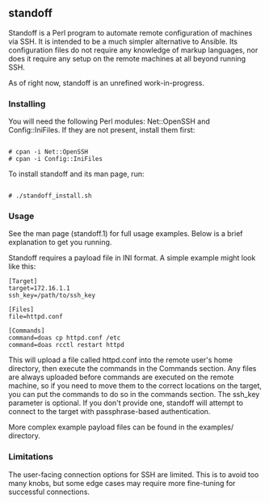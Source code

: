 ## standoff

Standoff is a Perl program to automate remote configuration of machines via SSH.
It is intended to be a much simpler alternative to Ansible. Its configuration files do not require 
any knowledge of markup languages, nor does it require any setup on the remote machines
at all beyond running SSH. 

As of right now, standoff is an unrefined work-in-progress. 

### Installing

You will need the following Perl modules: Net::OpenSSH and Config::IniFiles. If they are not present, 
install them first:

```

# cpan -i Net::OpenSSH
# cpan -i Config::IniFiles
```

To install standoff and its man page, run:
```

# ./standoff_install.sh
```

### Usage

See the man page (standoff.1) for full usage examples. Below is a brief explanation
to get you running. 

Standoff requires a payload file in INI format. A simple example might look like this:
 
```
[Target]
target=172.16.1.1
ssh_key=/path/to/ssh_key

[Files]
file=httpd.conf

[Commands]
command=doas cp httpd.conf /etc
command=doas rcctl restart httpd

```

This will upload a file called httpd.conf into the remote user's home directory, then execute
the commands in the Commands section. 
Any files are always uploaded before commands
are executed on the remote machine, so if you need to move them to the correct locations on the target, you can put 
the commands to do so in the commands section.
The ssh_key parameter is optional. If you don't provide one, standoff will 
attempt to connect to the target with passphrase-based authentication.

More complex example payload files can be found in the examples/ directory. 

### Limitations

The user-facing connection options for SSH are limited. This is to avoid too many knobs, but
some edge cases may require more fine-tuning for successful connections.
